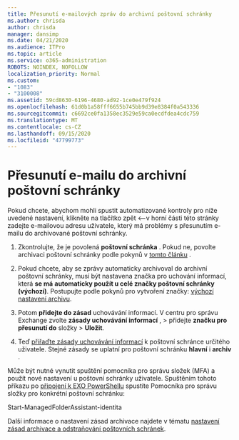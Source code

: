 ```yaml
---
title: Přesunutí e-mailových zpráv do archivní poštovní schránky
ms.author: chrisda
author: chrisda
manager: dansimp
ms.date: 04/21/2020
ms.audience: ITPro
ms.topic: article
ms.service: o365-administration
ROBOTS: NOINDEX, NOFOLLOW
localization_priority: Normal
ms.custom:
- "1083"
- "3100008"
ms.assetid: 59cd8630-6196-4680-ad92-1ce0e479f924
ms.openlocfilehash: 61d0b1a58fff6655b745bb9d39e8384f0a543336
ms.sourcegitcommit: c6692ce0fa1358ec3529e59ca0ecdfdea4cdc759
ms.translationtype: MT
ms.contentlocale: cs-CZ
ms.lasthandoff: 09/15/2020
ms.locfileid: "47799773"
---
```

# <a name="move-email-to-the-archive-mailbox"></a>Přesunutí e-mailu do archivní poštovní schránky

Pokud chcete, abychom mohli spustit automatizované kontroly pro níže uvedené nastavení, klikněte na tlačítko zpět <--v horní části této stránky zadejte e-mailovou adresu uživatele, který má problémy s přesunutím e-mailu do archivované poštovní schránky.

1. Zkontrolujte, že je povolená **poštovní schránka** . Pokud ne, povolte archivaci poštovní schránky podle pokynů v [tomto článku](https://docs.microsoft.com/microsoft-365/compliance/enable-archive-mailboxes) .

2. Pokud chcete, aby se zprávy automaticky archivoval do archivní poštovní schránky, musí být nastavena značka pro uchování informací, která **se má** **automaticky použít u celé značky poštovní schránky (výchozí)**. Postupujte podle pokynů pro vytvoření značky: [výchozí nastavení archivu](https://docs.microsoft.com/microsoft-365/compliance/set-up-an-archive-and-deletion-policy-for-mailboxes#create-a-custom-archive-default-policy-tag).

3. Potom **přidejte do zásad** uchovávání informací. V centru pro správu Exchange zvolte **zásady uchovávání informací** , > přidejte **značku pro přesunutí do** složky > **Uložit**.

4. Teď [přiřaďte zásady uchovávání informací](https://docs.microsoft.com/exchange/security-and-compliance/messaging-records-management/apply-retention-policy) k poštovní schránce určitého uživatele. Stejné zásady se uplatní pro poštovní schránku **hlavní** i **archiv** .

Může být nutné vynutit spuštění pomocníka pro správu složek (MFA) a použít nové nastavení u poštovní schránky uživatele. Spuštěním tohoto příkazu po [připojení k EXO PowerShellu](https://docs.microsoft.com/powershell/exchange/exchange-online/connect-to-exchange-online-powershell/connect-to-exchange-online-powershell?view=exchange-ps) spustíte Pomocníka pro správu složky pro konkrétní poštovní schránku:
  
Start-ManagedFolderAssistant-identita <name of the mailbox>

Další informace o nastavení zásad archivace najdete v tématu [nastavení zásad archivace a odstraňování poštovních schránek](https://docs.microsoft.com/microsoft-365/compliance/set-up-an-archive-and-deletion-policy-for-mailboxes#step-1-enable-archive-mailboxes-for-users).
  